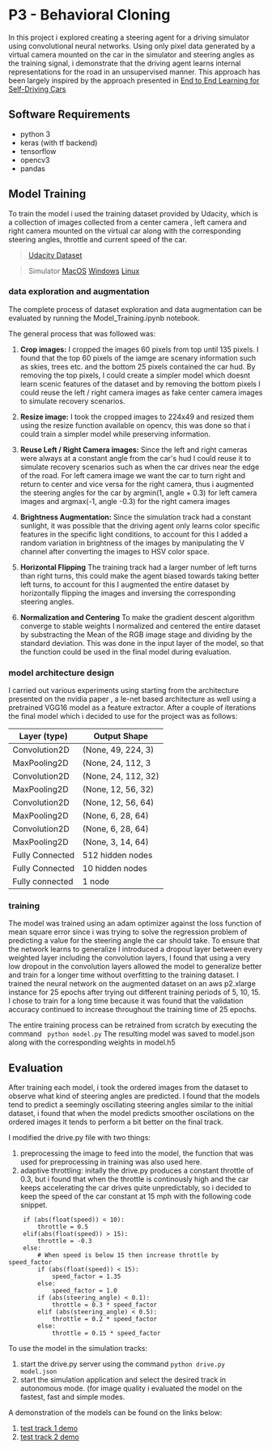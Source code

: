 
# P3 - Behavioral Cloning

In this project i explored creating a steering agent for a driving simulator using convolutional neural networks. Using only pixel data generated by a virtual camera mounted on the car in the simulator and steering angles as the training signal, i demonstrate that the driving agent learns internal representations for the road in an unsupervised manner. This approach has been largely inspired by the approach presented in [End to End Learning for Self-Driving Cars](https://arxiv.org/abs/1604.07316)

## Software Requirements
* python 3
* keras (with tf backend)
* tensorflow
* opencv3
* pandas


## Model Training

To train the model i used the training dataset provided by Udacity, which is a collection of images collected from a center camera , left camera and right camera mounted on the virtual car along with the corresponding steering angles, throttle and current speed of the car.
> [Udacity Dataset](https://d17h27t6h515a5.cloudfront.net/topher/2016/December/584f6edd_data/data.zip) 

> Simulator [MacOS](https://d17h27t6h515a5.cloudfront.net/topher/2016/November/5831f290_simulator-macos/simulator-macos.zip) [Windows](https://d17h27t6h515a5.cloudfront.net/topher/2016/November/5831f3a4_simulator-windows-64/simulator-windows-64.zip) [Linux](https://d17h27t6h515a5.cloudfront.net/topher/2016/November/5831f0f7_simulator-linux/simulator-linux.zip)

### data exploration and augmentation
The complete process of dataset exploration and data augmentation can be evaluated by running the Model_Training.ipynb notebook.

The general process that was followed was:

1. **Crop images:** I cropped the images 60 pixels from top until 135 pixels. I found that the top 60 pixels of the iamge are scenary information such as skies, trees etc. and the bottom 25 pixels contained the car hud. By removing the top pixels, I could create a simpler model which doesnt learn scenic features of the dataset and by removing the bottom pixels I could reuse the left / right camera images as fake center camera images to simulate recovery scenarios.

2. **Resize image:** I took the cropped images to 224x49 and resized them using the resize function available on opencv, this was done so that i could train a simpler model while preserving information.

3. **Reuse Left / Right Camera images:** Since the left and right cameras were always at a constant angle from the car's hud I could reuse it to simulate recovery scenarios such as when the car drives near the edge of the road. For left camera image we want the car to turn right and return to center and vice versa for the right camera, thus i augmented the steering angles for the car by argmin(1, angle + 0.3) for left camera images and argmax(-1, angle -0.3) for the right camera images

4. **Brightness Augmentation:** Since the simulation track had a constant sunlight, it was possible that the driving agent only learns color specific features in the specific light conditions, to account for this I added a random variation in brightness of the images by manipulating the V channel after converting the images to HSV color space.

5. **Horizontal Flipping** The training track had a larger number of left turns than right turns, this could make the agent biased towards taking better left turns, to account for this I augmented the entire dataset by horizontally flipping the images and inversing the corresponding steering angles.

6. **Normalization and Centering** To make the gradient descent algorithm converge to stable weights I normalized and centered the entire dataset by substracting the Mean of the RGB image stage and dividing by the standard deviation. This was done in the input layer of the model, so that the function could be used in the final model during evaluation.


### model architecture design
I carried out various experiments using starting from the architecture presented on the nvidia paper , a le-net based architecture as well using a pretrained VGG16 model as a feature extractor. After a couple of iterations the final model which i decided to use for the project was as follows:

| Layer (type)               |      Output Shape    |
|-----------------------------|----------------------|
| Convolution2D | (None, 49, 224, 3)|
| MaxPooling2D | (None, 24, 112, 3 |
| Convolution2D | (None, 24, 112, 32) |
| MaxPooling2D | (None, 12, 56, 32) |
| Convolution2D | (None, 12, 56, 64) |
| MaxPooling2D | (None, 6, 28, 64)|
| Convolution2D |  (None, 6, 28, 64) |
| MaxPooling2D | (None, 3, 14, 64) | 
| Fully Connected | 512 hidden nodes | 
| Fully Connected | 10 hidden nodes | 
| Fully connected | 1 node |

### training
The model was trained using an adam optimizer against the loss function of mean square error since i was trying to solve the regression problem of predicting a value for the steering angle the car should take.
To ensure that the network learns to generalize I introduced a dropout layer between every weighted layer including the convolution layers, I found that using a very low dropout in the convolution layers allowed the model to generalize better and train for a longer time without overfitting to the training dataset. 
I trained the neural network on the augmented dataset on an aws p2.xlarge instance for 25 epochs after trying out different training periods of 5, 10, 15. I chose to train for a long time because it was found that the validation accuracy continued to increase throughout the training time of 25 epochs.

The entire training process can be retrained from scratch by executing the command 
    ``` python model.py``` 
The resulting model was saved to model.json along with the corresponding weights in model.h5

## Evaluation

After training each model, i took the ordered images from the dataset to observe what kind of steering angles are predicted. I found that the models tend to predict a seemingly oscillating steering angles similar to the initial dataset, i found that when the model predicts smoother oscilations on the ordered images it tends to perform a bit better on the final track.

I modified the drive.py file with two things:
1. preprocessing the image to feed into the model, the function that was used for preprocessing in training was also used here.
2. adaptive throttling: initally the drive.py produces a constant throttle of 0.3, but i found that when the throttle is continously high and the car keeps accelerating the car drives quite unpredictably, so i decided to keep the speed of the car constant at 15 mph with the following code snippet.
```
    if (abs(float(speed)) < 10):
        throttle = 0.5
    elif(abs(float(speed)) > 15):
        throttle = -0.3
    else:
        # When speed is below 15 then increase throttle by speed_factor
        if (abs(float(speed)) < 15):
            speed_factor = 1.35
        else:
            speed_factor = 1.0
        if (abs(steering_angle) < 0.1): 
            throttle = 0.3 * speed_factor
        elif (abs(steering_angle) < 0.5):
            throttle = 0.2 * speed_factor
        else:
            throttle = 0.15 * speed_factor
```

To use the model in the simulation tracks:
1. start the drive.py server using the command ```python drive.py model.json```
2. start the simulation application and select the desired track in autonomous mode. (for image quality i evaluated the model on the fastest, fast and simple modes.

A demonstration of the models can be found on the links below:

1. [test track 1 demo](https://youtu.be/M0KSysBsEJA?t=18s)
2. [test track 2 demo](https://youtu.be/KLTsNKx9Amo)

